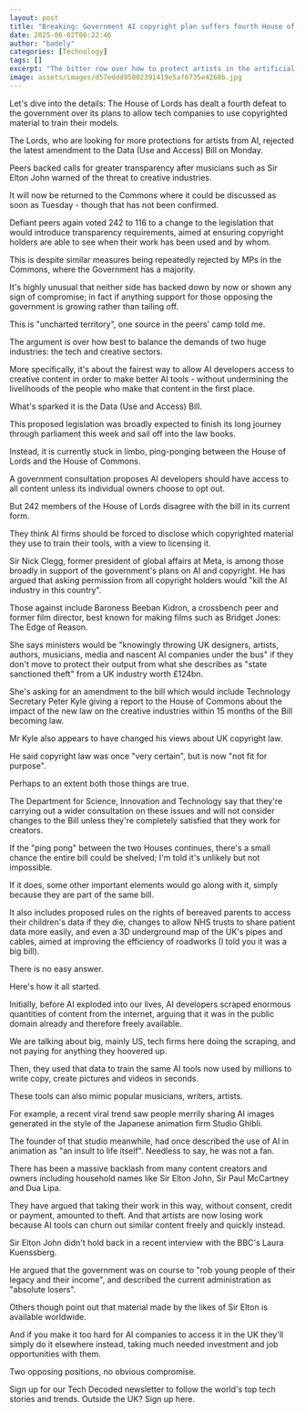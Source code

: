 ```yaml
---
layout: post
title: "Breaking: Government AI copyright plan suffers fourth House of Lords defeat"
date: 2025-06-02T06:22:46
author: "badely"
categories: [Technology]
tags: []
excerpt: "The bitter row over how to protect artists in the artificial intelligence age returns to the Lords."
image: assets/images/d57eddd95802391419e5af6735e4268b.jpg
---
```


Let's dive into the details: The House of Lords has dealt a fourth defeat to the government over its plans to allow tech companies to use copyrighted material to train their models.

The Lords, who are looking for more protections for artists from AI, rejected the latest amendment to the Data (Use and Access) Bill on Monday.

Peers backed calls for greater transparency after musicians such as Sir Elton John warned of the threat to creative industries.

It will now be returned to the Commons where it could be discussed as soon as Tuesday - though that has not been confirmed. 

Defiant peers again voted 242 to 116 to a change to the legislation that would introduce transparency requirements, aimed at ensuring copyright holders are able to see when their work has been used and by whom.

This is despite similar measures being repeatedly rejected by MPs in the Commons, where the Government has a majority.

It's highly unusual that neither side has backed down by now or shown any sign of compromise; in fact if anything support for those opposing the government is growing rather than tailing off. 

This is "uncharted territory", one source in the peers' camp told me.

The argument is over how best to balance the demands of two huge industries: the tech and creative sectors. 

More specifically, it's about the fairest way to allow AI developers access to creative content in order to make better AI tools - without undermining the livelihoods of the people who make that content in the first place.

What's sparked it is the Data (Use and Access) Bill.

This proposed legislation was broadly expected to finish its long journey through parliament this week and sail off into the law books. 

Instead, it is currently stuck in limbo, ping-ponging between the House of Lords and the House of Commons.

A government consultation proposes AI developers should have access to all content unless its individual owners choose to opt out. 

But 242 members of the House of Lords disagree with the bill in its current form.

They think AI firms should be forced to disclose which copyrighted material they use to train their tools, with a view to licensing it.

Sir Nick Clegg, former president of global affairs at Meta, is among those broadly in support of the government's plans on AI and copyright. He has argued that asking permission from all copyright holders would "kill the AI industry in this country".  

Those against include Baroness Beeban Kidron, a crossbench peer and former film director, best known for making films such as Bridget Jones: The Edge of Reason.

She says ministers would be "knowingly throwing UK designers, artists, authors, musicians, media and nascent AI companies under the bus" if they don't move to protect their output from what she describes as "state sanctioned theft" from a UK industry worth £124bn.

She's asking for an amendment to the bill which would include Technology Secretary Peter Kyle giving a report to the House of Commons about the impact of the new law on the creative industries within 15 months of the Bill becoming law.

Mr Kyle also appears to have changed his views about UK copyright law.

He said copyright law was once "very certain", but is now "not fit for purpose".

Perhaps to an extent both those things are true.

The Department for Science, Innovation and Technology say that they're carrying out a wider consultation on these issues and will not consider changes to the Bill unless they're completely satisfied that they work for creators. 

If the "ping pong" between the two Houses continues, there's a small chance the entire bill could be shelved; I'm told it's unlikely but not impossible.

If it does, some other important elements would go along with it, simply because they are part of the same bill. 

It also includes proposed rules on the rights of bereaved parents to access their children's data if they die, changes to allow NHS trusts to share patient data more easily, and even a 3D underground map of the UK's pipes and cables, aimed at improving the efficiency of roadworks (I told you it was a big bill).

There is no easy answer.

Here's how it all started. 

Initially, before AI exploded into our lives, AI developers scraped enormous quantities of content from the internet, arguing that it was in the public domain already and therefore freely available. 

We are talking about big, mainly US, tech firms here doing the scraping, and not paying for anything they hoovered up.

Then, they used that data to train the same AI tools now used by millions to write copy, create pictures and videos in seconds. 

These tools can also mimic popular musicians, writers, artists. 

For example, a recent viral trend saw people merrily sharing AI images generated in the style of the Japanese animation firm Studio Ghibli.

The founder of that studio meanwhile, had once described the use of AI in animation as "an insult to life itself". Needless to say, he was not a fan.

There has been a massive backlash from many content creators and owners including household names like Sir Elton John, Sir Paul McCartney and Dua Lipa. 

They have argued that taking their work in this way, without consent, credit or payment, amounted to theft. And that artists are now losing work because AI tools can churn out similar content freely and quickly instead.

Sir Elton John didn't hold back in a recent interview with the BBC's Laura Kuenssberg. 

He argued that the government was on course to "rob young people of their legacy and their income", and described the current administration as "absolute losers".

Others though point out that material made by the likes of Sir Elton is available worldwide. 

And if you make it too hard for AI companies to access it in the UK they'll simply do it elsewhere instead, taking much needed investment and job opportunities with them.

Two opposing positions, no obvious compromise. 

Sign up for our Tech Decoded newsletter to follow the world's top tech stories and trends. Outside the UK? Sign up here.

